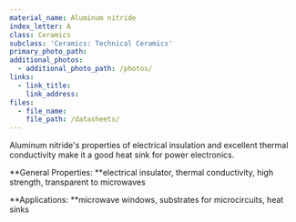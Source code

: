 ```yaml
---
material_name: Aluminum nitride
index_letter: A
class: Ceramics
subclass: 'Ceramics: Technical Ceramics'
primary_photo_path:
additional_photos:
  - additional_photo_path: /photos/
links:
  - link_title:
    link_address:
files:
  - file_name:
    file_path: /datasheets/
---
```



Aluminum nitride's properties of electrical insulation and excellent thermal conductivity make it a good heat sink for power electronics.

**General Properties:&nbsp;**electrical insulator, thermal conductivity, high strength, transparent to microwaves&nbsp;

**Applications:&nbsp;**microwave windows, substrates for microcircuits, heat sinks